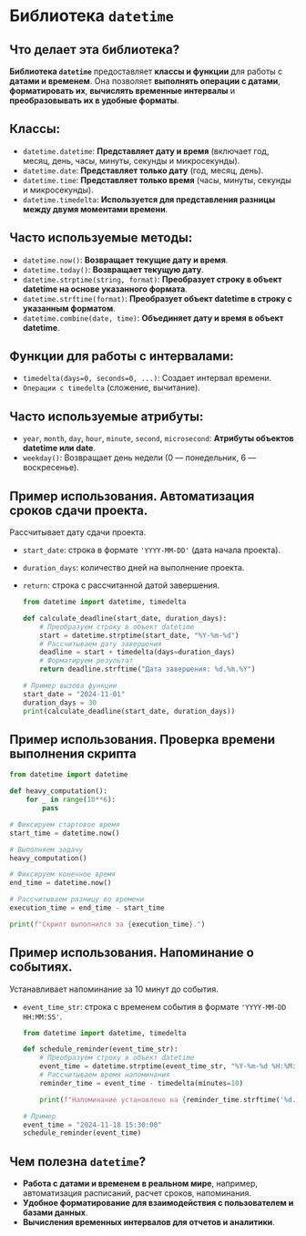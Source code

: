 # Библиотека `datetime`

## Что делает эта библиотека?

**Библиотека `datetime`** предоставляет **классы и функции** для работы с **датами и временем**. Она позволяет **выполнять операции с датами**, **форматировать их**, **вычислять временные интервалы** и **преобразовывать их в удобные форматы**.

## Классы:

- `datetime.datetime`: **Представляет дату и время** (включает год, месяц, день, часы, минуты, секунды и микросекунды).
- `datetime.date`: **Представляет только дату** (год, месяц, день).
- `datetime.time`: **Представляет только время** (часы, минуты, секунды и микросекунды).
- `datetime.timedelta`: **Используется для представления разницы между двумя моментами времени**.

## Часто используемые методы:

- `datetime.now()`: **Возвращает текущие дату и время**.
- `datetime.today()`: **Возвращает текущую дату**.
- `datetime.strptime(string, format)`: **Преобразует строку в объект datetime на основе указанного формата**.
- `datetime.strftime(format)`: **Преобразует объект datetime в строку с указанным форматом**.
- `datetime.combine(date, time)`: **Объединяет дату и время в объект datetime**.

## Функции для работы с интервалами:

- `timedelta(days=0, seconds=0, ...)`: Создает интервал времени.
- `Операции с timedelta` (сложение, вычитание).

## Часто используемые атрибуты:

- `year`, `month`, `day`, `hour`, `minute`, `second`, `microsecond`: **Атрибуты объектов datetime или date**.
- `weekday()`: Возвращает день недели (0 — понедельник, 6 — воскресенье).

## Пример использования. Автоматизация сроков сдачи проекта.

Рассчитывает дату сдачи проекта.

- `start_date`: строка в формате `'YYYY-MM-DD'` (дата начала проекта).
- `duration_days`: количество дней на выполнение проекта.
- `return`: строка с рассчитанной датой завершения.

    ```python
    from datetime import datetime, timedelta

    def calculate_deadline(start_date, duration_days):
        # Преобразуем строку в объект datetime
        start = datetime.strptime(start_date, "%Y-%m-%d")
        # Рассчитываем дату завершения
        deadline = start + timedelta(days=duration_days)
        # Форматируем результат
        return deadline.strftime("Дата завершения: %d.%m.%Y")

    # Пример вызова функции
    start_date = "2024-11-01"
    duration_days = 30
    print(calculate_deadline(start_date, duration_days))
    ```

## Пример использования. Проверка времени выполнения скрипта

```python
from datetime import datetime

def heavy_computation():
    for _ in range(10**6):
        pass

# Фиксируем стартовое время
start_time = datetime.now()

# Выполняем задачу
heavy_computation()

# Фиксируем конечное время
end_time = datetime.now()

# Рассчитываем разницу во времени
execution_time = end_time - start_time

print(f"Скрипт выполнился за {execution_time}.")
```

## Пример использования. Напоминание о событиях.

Устанавливает напоминание за 10 минут до события.

- `event_time_str`: строка с временем события в формате `'YYYY-MM-DD HH:MM:SS'`.

    ```python
    from datetime import datetime, timedelta

    def schedule_reminder(event_time_str):
        # Преобразуем строку в объект datetime
        event_time = datetime.strptime(event_time_str, "%Y-%m-%d %H:%M:%S")
        # Рассчитываем время напоминания
        reminder_time = event_time - timedelta(minutes=10)

        print(f"Напоминание установлено на {reminder_time.strftime('%d.%m.%Y %H:%M:%S')}.")

    # Пример
    event_time = "2024-11-18 15:30:00"
    schedule_reminder(event_time)
    ```

## Чем полезна `datetime`?
- **Работа с датами и временем в реальном мире**, например, автоматизация расписаний, расчет сроков, напоминания.
- **Удобное форматирование для взаимодействия с пользователем и базами данных**.
- **Вычисления временных интервалов для отчетов и аналитики**.